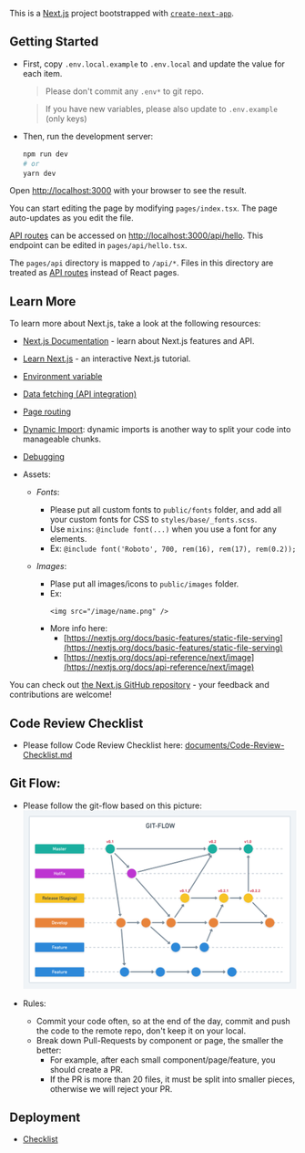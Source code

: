 This is a [Next.js](https://nextjs.org/) project bootstrapped with [`create-next-app`](https://github.com/vercel/next.js/tree/canary/packages/create-next-app).

## Getting Started

- First, copy `.env.local.example` to `.env.local` and update the value for each item.

  > Please don't commit any `.env*` to git repo.

  > If you have new variables, please also update to `.env.example` (only keys)

- Then, run the development server:

  ```bash
  npm run dev
  # or
  yarn dev
  ```

Open [http://localhost:3000](http://localhost:3000) with your browser to see the result.

You can start editing the page by modifying `pages/index.tsx`. The page auto-updates as you edit the file.

[API routes](https://nextjs.org/docs/api-routes/introduction) can be accessed on [http://localhost:3000/api/hello](http://localhost:3000/api/hello). This endpoint can be edited in `pages/api/hello.tsx`.

The `pages/api` directory is mapped to `/api/*`. Files in this directory are treated as [API routes](https://nextjs.org/docs/api-routes/introduction) instead of React pages.

## Learn More

To learn more about Next.js, take a look at the following resources:

- [Next.js Documentation](https://nextjs.org/docs) - learn about Next.js features and API.
- [Learn Next.js](https://nextjs.org/learn) - an interactive Next.js tutorial.
- [Environment variable](https://nextjs.org/docs/basic-features/environment-variables)
- [Data fetching (API integration)](https://nextjs.org/docs/basic-features/data-fetching)
- [Page routing](https://nextjs.org/docs/routing/introduction)
- [Dynamic Import](https://nextjs.org/docs/advanced-features/dynamic-import): dynamic imports is another way to split your code into manageable chunks.
- [Debugging](https://nextjs.org/docs/advanced-features/debugging)
- Assets:

  - _Fonts_:

    - Please put all custom fonts to `public/fonts` folder, and add all your custom fonts for CSS to `styles/base/_fonts.scss`.
    - Use `mixins`: `@include font(...)` when you use a font for any elements.
    - Ex: `@include font('Roboto', 700, rem(16), rem(17), rem(0.2));`

  - _Images_:
    - Plase put all images/icons to `public/images` folder.
    - Ex:
      ```
      <img src="/image/name.png" />
      ```
    - More info here:
      - [https://nextjs.org/docs/basic-features/static-file-serving](https://nextjs.org/docs/basic-features/static-file-serving)
      - [https://nextjs.org/docs/api-reference/next/image](https://nextjs.org/docs/api-reference/next/image)

You can check out [the Next.js GitHub repository](https://github.com/vercel/next.js/) - your feedback and contributions are welcome!

## Code Review Checklist

- Please follow Code Review Checklist here: [documents/Code-Review-Checklist.md](documents/Code-Review-Checklist.md)

## Git Flow:

- Please follow the git-flow based on this picture:
  ![git-flow.png](./documents/git-flow.png)

- Rules:

  - Commit your code often, so at the end of the day, commit and push the code to the remote repo, don't keep it on your local.
  - Break down Pull-Requests by component or page, the smaller the better:
    - For example, after each small component/page/feature, you should create a PR.
    - If the PR is more than 20 files, it must be split into smaller pieces, otherwise we will reject your PR.

## Deployment

- [Checklist](https://nextjs.org/docs/deployment)
